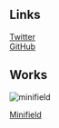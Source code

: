 ## Links

[Twitter](https://twitter.com/hideckies)  
[GitHub](https://github.com/hideckies)

## Works

<img src="./images/icon_512.png" alt="minifield" />

[Minifield](https://play.google.com/store/apps/details?id=org.hideckies.minifield)
